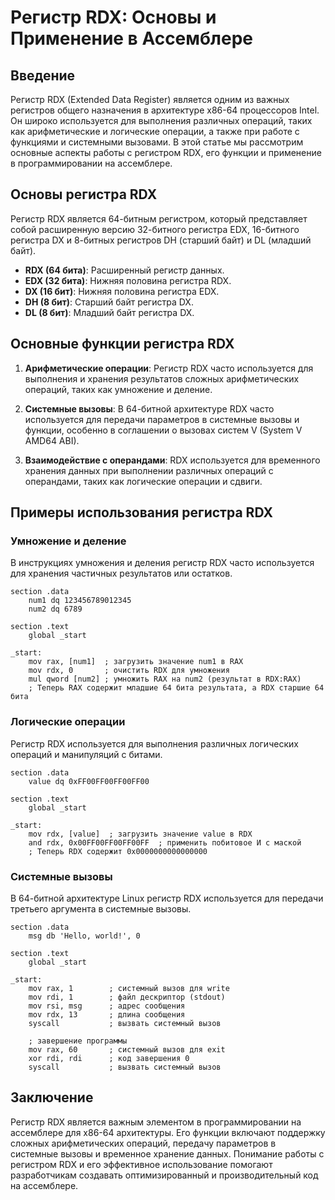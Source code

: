 #  Регистр RDX: Основы и Применение в Ассемблере

##  Введение

Регистр RDX (Extended Data Register) является одним из важных регистров общего назначения в архитектуре x86-64 процессоров Intel. Он широко используется для выполнения различных операций, таких как арифметические и логические операции, а также при работе с функциями и системными вызовами. В этой статье мы рассмотрим основные аспекты работы с регистром RDX, его функции и применение в программировании на ассемблере.

##  Основы регистра RDX

Регистр RDX является 64-битным регистром, который представляет собой расширенную версию 32-битного регистра EDX, 16-битного регистра DX и 8-битных регистров DH (старший байт) и DL (младший байт).

- **RDX (64 бита)**: Расширенный регистр данных.
- **EDX (32 бита)**: Нижняя половина регистра RDX.
- **DX (16 бит)**: Нижняя половина регистра EDX.
- **DH (8 бит)**: Старший байт регистра DX.
- **DL (8 бит)**: Младший байт регистра DX.

##  Основные функции регистра RDX

1. **Арифметические операции**: Регистр RDX часто используется для выполнения и хранения результатов сложных арифметических операций, таких как умножение и деление.
   
2. **Системные вызовы**: В 64-битной архитектуре RDX часто используется для передачи параметров в системные вызовы и функции, особенно в соглашении о вызовах систем V (System V AMD64 ABI).

3. **Взаимодействие с операндами**: RDX используется для временного хранения данных при выполнении различных операций с операндами, таких как логические операции и сдвиги.

##  Примеры использования регистра RDX

###  Умножение и деление

В инструкциях умножения и деления регистр RDX часто используется для хранения частичных результатов или остатков.

```assembly
section .data
    num1 dq 123456789012345
    num2 dq 6789

section .text
    global _start

_start:
    mov rax, [num1]  ; загрузить значение num1 в RAX
    mov rdx, 0       ; очистить RDX для умножения
    mul qword [num2] ; умножить RAX на num2 (результат в RDX:RAX)
    ; Теперь RAX содержит младшие 64 бита результата, а RDX старшие 64 бита
```

###  Логические операции

Регистр RDX используется для выполнения различных логических операций и манипуляций с битами.

```assembly
section .data
    value dq 0xFF00FF00FF00FF00

section .text
    global _start

_start:
    mov rdx, [value]  ; загрузить значение value в RDX
    and rdx, 0x00FF00FF00FF00FF  ; применить побитовое И с маской
    ; Теперь RDX содержит 0x0000000000000000
```

###  Системные вызовы

В 64-битной архитектуре Linux регистр RDX используется для передачи третьего аргумента в системные вызовы.

```assembly
section .data
    msg db 'Hello, world!', 0

section .text
    global _start

_start:
    mov rax, 1        ; системный вызов для write
    mov rdi, 1        ; файл дескриптор (stdout)
    mov rsi, msg      ; адрес сообщения
    mov rdx, 13       ; длина сообщения
    syscall           ; вызвать системный вызов

    ; завершение программы
    mov rax, 60       ; системный вызов для exit
    xor rdi, rdi      ; код завершения 0
    syscall           ; вызвать системный вызов
```

##  Заключение

Регистр RDX является важным элементом в программировании на ассемблере для x86-64 архитектуры. Его функции включают поддержку сложных арифметических операций, передачу параметров в системные вызовы и временное хранение данных. Понимание работы с регистром RDX и его эффективное использование помогают разработчикам создавать оптимизированный и производительный код на ассемблере.
